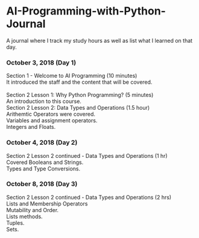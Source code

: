 # AI-Programming-with-Python-Journal
A journal where I track my study hours as well as list what I learned on that day.
<h3> October 3, 2018 (Day 1) </h3>
Section 1 - Welcome to AI Programming (10 minutes)
<br>
It introduced the staff and the content that will be covered.
<br>
<br>
Section 2 Lesson 1: Why Python Programming? (5 minutes)
<br>
An introduction to this course.
<br>
Section 2 Lesson 2: Data Types and Operations (1.5 hour)
<br>
Arithemtic Operators were covered.
<br>
Variables and assignment operators.
<br>
Integers and Floats.
<h3> October 4, 2018 (Day 2) </h3>
Section 2 Lesson 2 continued - Data Types and Operations (1 hr)
<br>
Covered Booleans and Strings.
<br>
Types and Type Conversions.
<h3> October 8, 2018 (Day 3) </h3>
Section 2 Lesson 2 continued - Data Types and Operations (2 hrs)
<br>
Lists and Membership Operators
<br>
Mutability and Order.
<br>
Lists methods.
<br>
Tuples.
<br>
Sets.
